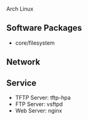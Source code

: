 Arch Linux




## Software Packages

* core/filesystem



## Network

## Service

* TFTP Server: tftp-hpa
*  FTP Server: vsftpd
*  Web Server: nginx





